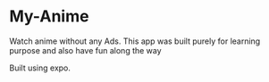 # My-Anime
Watch anime without any Ads. This app was built purely for learning purpose and also have fun along the way

Built using expo.
